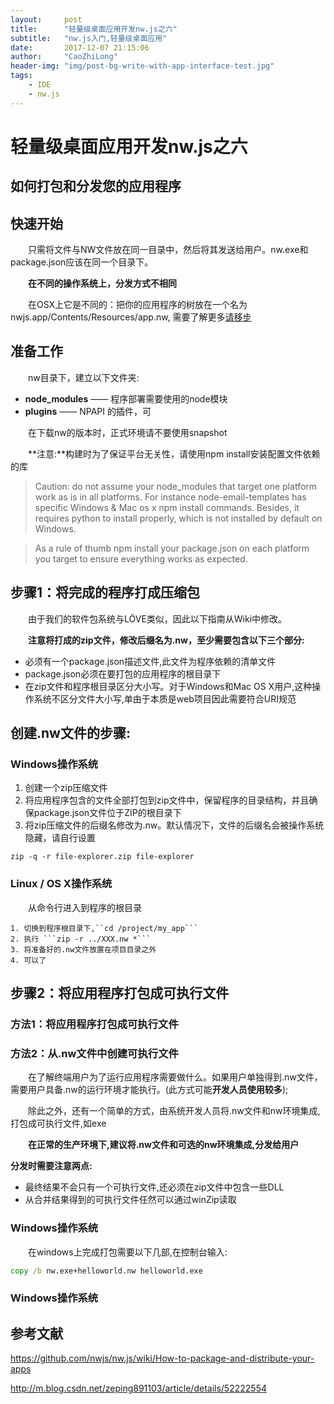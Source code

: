 ```yaml
---
layout:     post
title:      "轻量级桌面应用开发nw.js之六"
subtitle:   "nw.js入门,轻量级桌面应用"
date:       2017-12-07 21:15:06
author:     "CaoZhiLong"
header-img: "img/post-bg-write-with-app-interface-test.jpg"
tags:
    - IDE
    - nw.js
---
```


#  轻量级桌面应用开发nw.js之六 

## 如何打包和分发您的应用程序

## 快速开始

&emsp;&emsp;只需将文件与NW文件放在同一目录中，然后将其发送给用户。nw.exe和package.json应该在同一个目录下。

&emsp;&emsp;**在不同的操作系统上，分发方式不相同**

&emsp;&emsp;在OSX上它是不同的：把你的应用程序的树放在一个名为nwjs.app/Contents/Resources/app.nw, 需要了解更多[请移步](https://github.com/nwjs/nw.js/wiki/How-to-package-and-distribute-your-apps)


## 准备工作

&emsp;&emsp;nw目录下，建立以下文件夹:

- **node_modules** —— 程序部署需要使用的node模块
- **plugins** —— NPAPI 的插件，可

&emsp;&emsp;在下载nw的版本时，正式环境请不要使用snapshot



&emsp;&emsp;**注意:**构建时为了保证平台无关性，请使用npm install安装配置文件依赖的库

> Caution: do not assume your node_modules that target one platform work as is in all platforms. For instance node-email-templates has specific Windows & Mac os x npm install commands. Besides, it requires python to install properly, which is not installed by default on Windows.

> As a rule of thumb npm install your package.json on each platform you target to ensure everything works as expected.

## 步骤1：将完成的程序打成压缩包

&emsp;&emsp;由于我们的软件包系统与LÖVE类似，因此以下指南从Wiki中修改。

&emsp;&emsp;**注意将打成的zip文件，修改后缀名为.nw，至少需要包含以下三个部分:**

-  必须有一个package.json描述文件,此文件为程序依赖的清单文件
-  package.json必须在要打包的应用程序的根目录下
-  在zip文件和程序根目录区分大小写。对于Windows和Mac OS X用户,这种操作系统不区分文件大小写,单由于本质是web项目因此需要符合URI规范

## **创建.nw文件的步骤:**

### Windows操作系统

1. 创建一个zip压缩文件
2. 将应用程序包含的文件全部打包到zip文件中，保留程序的目录结构，并且确保package.json文件位于ZIP的根目录下
3. 将zip压缩文件的后缀名修改为.nw。默认情况下，文件的后缀名会被操作系统隐藏，请自行设置

```shell
zip -q -r file-explorer.zip file-explorer
```
### Linux / OS X操作系统

&emsp;&emsp;从命令行进入到程序的根目录

```
1. 切换到程序根目录下,``cd /project/my_app```
2. 执行 ```zip -r ../XXX.nw *```
3. 将准备好的.nw文件放置在项目目录之外
4. 可以了
```

## 步骤2：将应用程序打包成可执行文件


### 方法1：将应用程序打包成可执行文件

### 方法2：从.nw文件中创建可执行文件

&emsp;&emsp;在了解终端用户为了运行应用程序需要做什么。如果用户单独得到.nw文件，需要用户具备.nw的运行环境才能执行。(此方式可能**开发人员使用较多**);

&emsp;&emsp;除此之外，还有一个简单的方式，由系统开发人员将.nw文件和nw环境集成,打包成可执行文件,如exe

&emsp;&emsp;**在正常的生产环境下,建议将.nw文件和可选的nw环境集成,分发给用户**

**分发时需要注意两点:**

-  最终结果不会只有一个可执行文件,还必须在zip文件中包含一些DLL
-  从合并结果得到的可执行文件任然可以通过winZip读取

### Windows操作系统

&emsp;&emsp;在windows上完成打包需要以下几部,在控制台输入:

```cmd
copy /b nw.exe+helloworld.nw helloworld.exe
```


### Windows操作系统



## 参考文献

https://github.com/nwjs/nw.js/wiki/How-to-package-and-distribute-your-apps

http://m.blog.csdn.net/zeping891103/article/details/52222554
